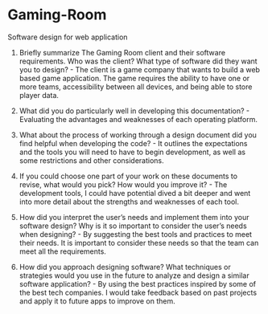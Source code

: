 # Gaming-Room
Software design for web application

1. Briefly summarize The Gaming Room client and their software requirements. Who was the client? What type of software did they want you to design? - The client is a game company that wants to build a web based game application. The game requires the ability to have one or more teams, accessibility between all devices, and being able to store player data.
   
2. What did you do particularly well in developing this documentation? - Evaluating the advantages and weaknesses of each operating platform.
   
3. What about the process of working through a design document did you find helpful when developing the code? - It outlines the expectations and the tools you will need to have to begin development, as well as some restrictions and other considerations.
   
4. If you could choose one part of your work on these documents to revise, what would you pick? How would you improve it? - The development tools, I could have potential dived a bit deeper and went into more detail about the strengths and weaknesses of each tool.
   
5. How did you interpret the user’s needs and implement them into your software design? Why is it so important to consider the user’s needs when designing? - By suggesting the best tools and practices to meet their needs. It is important to consider these needs so that the team can meet all the requirements.
   
6. How did you approach designing software? What techniques or strategies would you use in the future to analyze and design a similar software application? - By using the best practices inspired by some of the best tech companies. I would take feedback based on past projects and apply it to future apps to improve on them.
